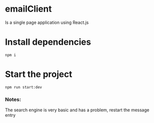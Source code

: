 # emailClient
Is a single page application using React.js

# Install dependencies

`npm i`

# Start the project

`npm run start:dev`


### Notes:

The search engine is very basic and has a problem, restart the message entry
